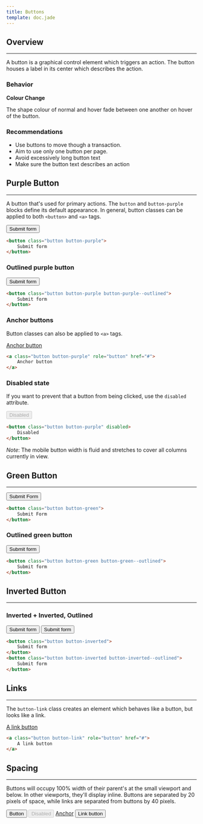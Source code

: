 ```yaml
---
title: Buttons
template: doc.jade
---
```


## Overview

---

A button is a graphical control element which triggers an action. The button houses a label in its center which describes the action.

### Behavior

**Colour Change**

The shape colour of normal and hover fade between one another on hover of the button.

### Recommendations

* Use buttons to move though a transaction.
* Aim to use only one button per page.
* Avoid excessively long button text
* Make sure the button text describes an action

## Purple Button

---

A button that's used for primary actions. The `button` and `button-purple` blocks define its default appearance. In general, button classes can be applied to both `<button>` and `<a>` tags.

<button class="button button-purple">Submit form</button>

```html
<button class="button button-purple">
    Submit form
</button>
```

### Outlined purple button

<button class="button button-purple button-purple--outlined">
    Submit form
</button>

```html
<button class="button button-purple button-purple--outlined">
    Submit form
</button>
```

### Anchor buttons

Button classes can also be applied to `<a>` tags.

<a class="button button-purple" role="button" href="#">Anchor button</a>

```html
<a class="button button-purple" role="button" href="#">
    Anchor button
</a>
```

### Disabled state

If you want to prevent that a button from being clicked, use the `disabled` attribute.

<button class="button button-purple" disabled>Disabled</button>

```html
<button class="button button-purple" disabled>
    Disabled
</button>
```

_Note_: The mobile button width is fluid and stretches to cover all columns currently in view.

## Green Button

---

<button class="button button-green">
    Submit Form
</button>

```html
<button class="button button-green">
    Submit Form
</button>
```

### Outlined green button

<button class="button button-green button-green--outlined">
    Submit form
</button>

```html
<button class="button button-green button-green--outlined">
    Submit form
</button>
```

## Inverted Button

---

### Inverted + Inverted, Outlined

<div class="example example--inverted">
    <button class="button button-inverted">
        Submit form
    </button>
    <button class="button button-inverted button-inverted--outlined">
        Submit form
    </button>
</div>

```html
<button class="button button-inverted">
    Submit form
</button>
<button class="button button-inverted button-inverted--outlined">
    Submit form
</button>
```

## Links

---

The `button-link` class creates an element which behaves like a button, but looks like a link.

<a class="button button-link" role="button" href="#">A link button</a>

```html
<a class="button button-link" role="button" href="#">
    A link button
</a>
```

## Spacing

---

Buttons will occupy 100% width of their parent's at the small viewport and below. In other viewports, they'll display inline. Buttons are separated by 20 pixels of space, while links are separated from buttons by 40 pixels.

<div>
    <button class="button button-purple">Button</button>
    <button class="button button-purple" disabled>Disabled</button>
    <a class="button button-purple" role="button" href="#">Anchor</a>
    <button class="button button-link">Link button</a>
</div>

